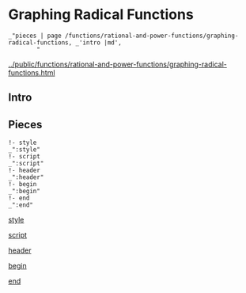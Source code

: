 # Graphing Radical Functions

    _"pieces | page /functions/rational-and-power-functions/graphing-radical-functions, _'intro |md',
            "

[../public/functions/rational-and-power-functions/graphing-radical-functions.html](# "save:")


## Intro

## Pieces

    !- style
    _":style"
    !- script
    _":script"
    !- header
    _":header"
    !- begin
    _":begin"
    !- end
    _":end"

[style]() 

[script]()

[header]()

[begin]()

[end]()

